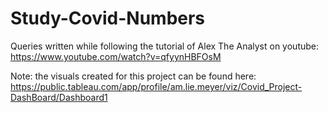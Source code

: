 # Study-Covid-Numbers

Queries written while following the tutorial of Alex The Analyst on youtube: https://www.youtube.com/watch?v=qfyynHBFOsM

Note: the visuals created for this project can be found here: https://public.tableau.com/app/profile/am.lie.meyer/viz/Covid_Project-DashBoard/Dashboard1
